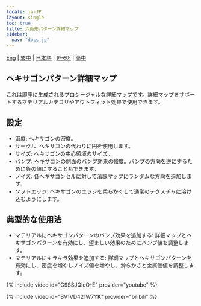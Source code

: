 ```yaml
---
locale: ja-JP
layout: single
toc: true
title: 六角形パターン詳細マップ
sidebar:
  nav: "docs-jp"
---
```

[Eng](/dancexr/features/hexagon_detail) | [繁中](/tw/dancexr/features/hexagon_detail) | [日本語](/jp/dancexr/features/hexagon_detail) | [한국어](/kr/dancexr/features/hexagon_detail) | [简中](/zh/dancexr/features/hexagon_detail)

## ヘキサゴンパターン詳細マップ
これは即座に生成されるプロシージャルな詳細マップです。詳細マップをサポートするマテリアルカテゴリやアウトフィット効果で使用できます。

## 設定
* 密度: ヘキサゴンの密度。
* サークル: ヘキサゴンの代わりに円を使用します。
* サイズ: ヘキサゴンの中心領域のサイズ。
* バンプ: ヘキサゴンの側面のバンプ効果の強度。バンプの方向を逆にするために負の値にすることもできます。
* ノイズ: 各ヘキサゴンセルに対して法線マップにランダムな方向を追加します。
* ソフトエッジ: ヘキサゴンのエッジを柔らかくして通常のテクスチャに溶け込むようにします。

## 典型的な使用法
* マテリアルにヘキサゴンパターンのバンプ効果を追加する: 詳細マップとヘキサゴンパターンを有効にし、望ましい効果のためにバンプ値を調整します。
* マテリアルにキラキラ効果を追加する: 詳細マップとヘキサゴンパターンを有効にし、密度を増やしノイズ値を増やし、滑らかさと金属価値を調整します。

{% include video id="G9SSJQieO-E" provider="youtube" %}

{% include video id="BV1VD421W7YK" provider="bilibili" %}